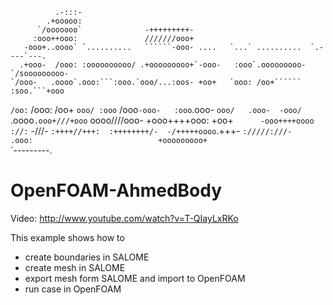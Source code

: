               .-:::-                                                              
            .+ooooo:                                                              
          `/ooooooo`              -+++++++++-                                     
         :ooo++ooo:               ///////ooo+                                     
       -ooo+..oooo` `..........   ``````-ooo- ....   `...` ..........  `.----`---.
      .+ooo-  /ooo: :oooooooooo/ .+ooooooooo+`-ooo-   :ooo`.ooooooooo-`/sooooooooo-
    `/ooo-   .oooo`.ooo:```:ooo.`ooo/...:oos- +oo+   `ooo: /oo+`````` :soo.```+ooo
   `/oo:`    /ooo: /oo+   `ooo/ :ooo`   /ooo`-ooo-   :ooo`.ooo-      `ooo/   .ooo- 
-ooo/`     .oooo`.ooo+///+ooo` oooo////ooo- +ooo++++ooo: +oo+`      -ooo++++oooo  
://:`       -///- `:++++//+++:  :++++++++/-  -/+++++oooo`.+++-       `://///:///-  
                                                   .ooo:                           
                                            +ooooooooo+`                           
                                            `---------.
   
# OpenFOAM-AhmedBody

Video: http://www.youtube.com/watch?v=T-QIayLxRKo

This example shows how to
* create boundaries in SALOME
* create mesh in SALOME
* export mesh form SALOME and import to OpenFOAM
* run case in OpenFOAM